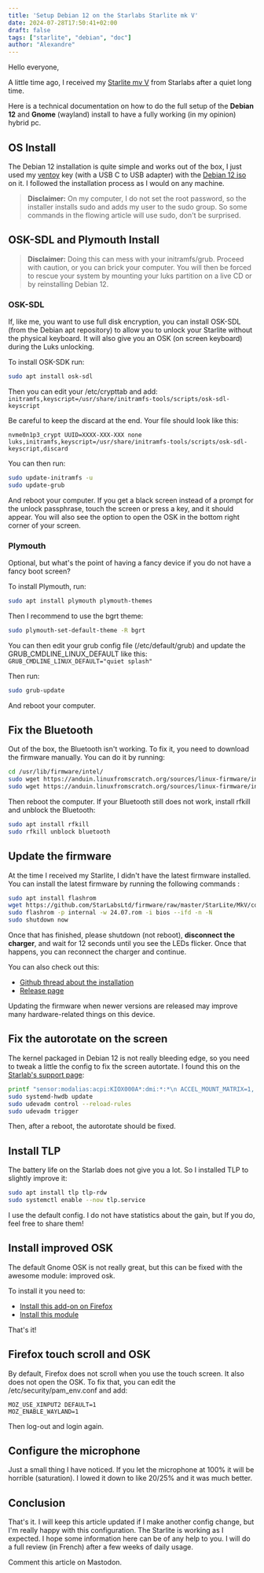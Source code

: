 ```yaml
---
title: 'Setup Debian 12 on the Starlabs Starlite mk V'
date: 2024-07-28T17:50:41+02:00
draft: false
tags: ["starlite", "debian", "doc"]
author: "Alexandre"
---
```


Hello everyone, 

A little time ago, I received my [Starlite mv V](https://fr.starlabs.systems/pages/starlite) from Starlabs after a quiet long time.

Here is a technical documentation on how to do the full setup of the **Debian 12** and **Gnome** (wayland) install to have a fully working (in my opinion) hybrid pc.

## OS Install 

The Debian 12 installation is quite simple and works out of the box, I just used my [ventoy](https://www.ventoy.net/en/index.html) key (with a USB C to USB adapter) with the [Debian 12 iso](https://www.debian.org/download) on it. I followed the installation process as I would on any machine.

> **Disclaimer:** On my computer, I do not set the root password, so the installer installs sudo and adds my user to the sudo group. So some commands in the flowing article will use sudo, don't be surprised.

## OSK-SDL and Plymouth Install

> **Disclaimer:** Doing this can mess with your initramfs/grub. Proceed with caution, or you can brick your computer. You will then be forced to rescue your system by mounting your luks partition on a live CD or by reinstalling Debian 12.

### OSK-SDL

If, like me, you want to use full disk encryption, you can install OSK-SDL (from the Debian apt repository) to allow you to unlock your Starlite without the physical keyboard. It will also give you an OSK (on screen keyboard) during the Luks unlocking.

To install OSK-SDK run:
```bash
sudo apt install osk-sdl
```
Then you can edit your /etc/crypttab and add: `initramfs,keyscript=/usr/share/initramfs-tools/scripts/osk-sdl-keyscript`

Be careful to keep the discard at the end. Your file should look like this:
```
nvme0n1p3_crypt UUID=XXXX-XXX-XXX none luks,initramfs,keyscript=/usr/share/initramfs-tools/scripts/osk-sdl-keyscript,discard
```

You can then run:
```bash
sudo update-initramfs -u
sudo update-grub
```

And reboot your computer. If you get a black screen instead of a prompt for the unlock passphrase, touch the screen or press a key, and it should appear. You will also see the option to open the OSK in the bottom right corner of your screen.

### Plymouth 

Optional, but what's the point of having a fancy device if you do not have a fancy boot screen?

To install Plymouth, run:
```bash
sudo apt install plymouth plymouth-themes
```

Then I recommend to use the bgrt theme:
```bash
sudo plymouth-set-default-theme -R bgrt
```

You can then edit your grub config file (/etc/default/grub) and update the GRUB_CMDLINE_LINUX_DEFAULT like this: `GRUB_CMDLINE_LINUX_DEFAULT="quiet splash"`

Then run:
```bash
sudo grub-update
```

And reboot your computer.

## Fix the Bluetooth 

Out of the box, the Bluetooth isn't working. To fix it, you need to download the firmware manually. You can do it by running:

```bash
cd /usr/lib/firmware/intel/
sudo wget https://anduin.linuxfromscratch.org/sources/linux-firmware/intel/ibt-0040-2120.ddc 
sudo wget https://anduin.linuxfromscratch.org/sources/linux-firmware/intel/ibt-0040-2120.sfi
```

Then reboot the computer. If your Bluetooth still does not work, install rfkill and unblock the Bluetooth:
```bash
sudo apt install rfkill
sudo rfkill unblock bluetooth
```

## Update the firmware 

At the time I received my Starlite, I didn't have the latest firmware installed. You can install the latest firmware by running the following commands :
```bash
sudo apt install flashrom
wget https://github.com/StarLabsLtd/firmware/raw/master/StarLite/MkV/coreboot/24.07/24.07.rom
sudo flashrom -p internal -w 24.07.rom -i bios --ifd -n -N
sudo shutdown now
```

Once that has finished, please shutdown (not reboot), **disconnect the charger**, and wait for 12 seconds until you see the LEDs flicker. Once that happens, you can reconnect the charger and continue.

You can also check out this:
- [Github thread about the installation](https://github.com/StarLabsLtd/firmware/issues/184)
- [Release page](https://github.com/StarLabsLtd/firmware/tree/master/StarLite/MkV/coreboot) 

Updating the firmware when newer versions are released may improve many hardware-related things on this device.

## Fix the autorotate on the screen 

The kernel packaged in Debian 12 is not really bleeding edge, so you need to tweak a little the config to fix the screen autortate. I found this on the [Starlab's support page](https://support.starlabs.systems/kb/guides/starlite-fixing-rotation-on-older-kernel):
```bash
printf "sensor:modalias:acpi:KIOX000A*:dmi:*:*\n ACCEL_MOUNT_MATRIX=1, 0, 0; 0, -1, 0; 0, 0, 1;\n ACCEL_LOCATION=display\n" | sudo tee /etc/udev/hwdb.d/21-kiox000a.hwdb
sudo systemd-hwdb update
sudo udevadm control --reload-rules 
sudo udevadm trigger
```
Then, after a reboot, the autorotate should be fixed.

## Install TLP

The battery life on the Starlab does not give you a lot. So I installed TLP to slightly improve it: 
```bash
sudo apt install tlp tlp-rdw
sudo systemctl enable --now tlp.service
```

I use the default config. I do not have statistics about the gain, but If you do, feel free to share them!

## Install improved OSK

The default Gnome OSK is not really great, but this can be fixed with the awesome module: improved osk.

To install it you need to:
- [Install this add-on on Firefox](https://addons.mozilla.org/en-US/firefox/addon/gnome-shell-integration/) 
- [Install this module](https://extensions.gnome.org/extension/4413/improved-osk/) 

That's it!

## Firefox touch scroll and OSK

By default, Firefox does not scroll when you use the touch screen. It also does not open the OSK. To fix that, you can edit the /etc/security/pam_env.conf and add:
```
MOZ_USE_XINPUT2 DEFAULT=1
MOZ_ENABLE_WAYLAND=1
```
Then log-out and login again.

## Configure the microphone

Just a small thing I have noticed. If you let the microphone at 100% it will be horrible (saturation). I lowed it down to like 20/25% and it was much better.

## Conclusion 

That's it. I will keep this article updated if I make another config change, but I'm really happy with this configuration. The Starlite is working as I expected. I hope some information here can be of any help to you. I will do a full review (in French) after a few weeks of daily usage.

Comment this article on Mastodon.
